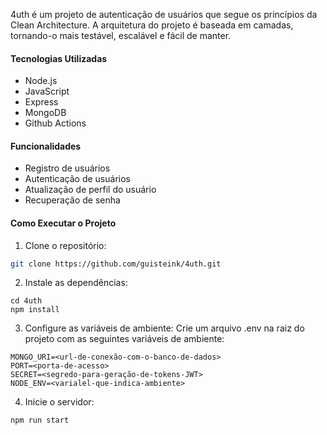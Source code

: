 4uth é um projeto de autenticação de usuários que segue os princípios da Clean Architecture. A arquitetura do projeto é baseada em camadas, tornando-o mais testável, escalável e fácil de manter.

#### Tecnologias Utilizadas
- Node.js
- JavaScript
- Express
- MongoDB
- Github Actions

#### Funcionalidades
- Registro de usuários
- Autenticação de usuários
- Atualização de perfil do usuário
- Recuperação de senha

#### Como Executar o Projeto

1. Clone o repositório:

```bash
git clone https://github.com/guisteink/4uth.git
```

2. Instale as dependências:
```
cd 4uth
npm install
```

3. Configure as variáveis de ambiente:
Crie um arquivo .env na raiz do projeto com as seguintes variáveis de ambiente:
```
MONGO_URI=<url-de-conexão-com-o-banco-de-dados>
PORT=<porta-de-acesso>
SECRET=<segredo-para-geração-de-tokens-JWT>
NODE_ENV=<varialel-que-indica-ambiente>
```

4. Inicie o servidor:
```
npm run start
```
